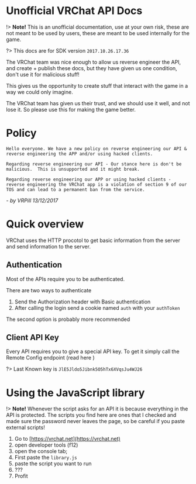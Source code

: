 # Unofficial VRChat API Docs

!> **Note!** This is an unofficial documentation, use at your own risk, these are not meant to be used by users, these are meant to be used internally for the game.

?> This docs are for SDK version `2017.10.26.17.36`

The VRChat team was nice enough to allow us reverse engineer the API, and create + publish these docs, but they have given us one condition, don't use it for malicious stuff!

This gives us the opportunity to create stuff that interact with the game in a way we could only imagine. 

The VRChat team has given us their trust, and we should use it well, and not lose it. So please use this for making the game better.

# Policy
```
Hello everyone. We have a new policy on reverse engineering our API & reverse engineering the APP and/or using hacked clients.

Regarding reverse engineering our API - Our stance here is don't be malicious.  This is unsupported and it might break.

Regarding reverse engineering our APP or using hacked clients - reverse engineering the VRChat app is a violation of section 9 of our TOS and can lead to a permanent ban from the service.
```
*- by VRPill 13/12/2017*

# Quick overview

VRChat uses the HTTP procotol to get basic information from the server and send information to the server.

## Authentication

Most of the APIs require you to be authenticated.

There are two ways to authenticate

1. Send the  Authorization header with Basic authentication
2. After calling the login send a cookie named `auth` with your `authToken`

The second option is probably more recommended

## Client API Key

Every API requires you to give a special API key. To get it simply call the Remote Config endpoint (read here <INSERT LINK>)

?> Last Known key is `JlE5Jldo5Jibnk5O5hTx6XVqsJu4WJ26`

# Using the JavaScript library

!> **Note!** Whenever the script asks for an API it is because everything in the API is protected. The scripts you find here are ones that I checked and made sure the password never leaves the page, so be careful if you paste external scripts!

1. Go to [https://vrchat.net](https://vrchat.net) 
2. open developer tools (f12) 
3. open the console tab;
4. First paste the `library.js`
5. paste the script you want to run
6. ???
7. Profit

